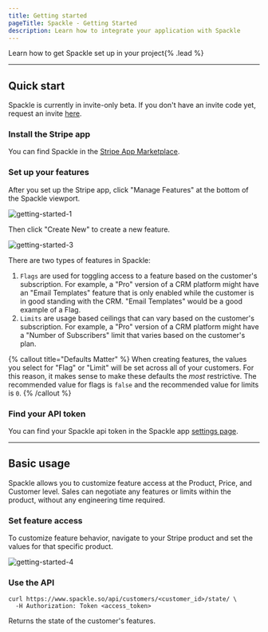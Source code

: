 ```yaml
---
title: Getting started
pageTitle: Spackle - Getting Started
description: Learn how to integrate your application with Spackle
---
```


Learn how to get Spackle set up in your project{% .lead %}

---

## Quick start

Spackle is currently in invite-only beta. If you don't have an invite code yet, request an invite [here](/).

### Install the Stripe app

You can find Spackle in the [Stripe App Marketplace](https://marketplace.stripe.com/).


### Set up your features

After you set up the Stripe app, click "Manage Features" at the bottom of the Spackle viewport.

![getting-started-1](/getting-started-1.png)

Then click "Create New" to create a new feature.

![getting-started-3](/getting-started-3.png)

There are two types of features in Spackle:

1. `Flags` are used for toggling access to a feature based on the customer's subscription. For example, a "Pro" version of a CRM platform might have an "Email Templates" feature that is only enabled while the customer is in good standing with the CRM. "Email Templates" would be a good example of a Flag.
2. `Limits` are usage based ceilings that can vary based on the customer's subscription. For example, a "Pro" version of a CRM platform might have a "Number of Subscribers" limit that varies based on the customer's plan.

{% callout title="Defaults Matter" %}
When creating features, the values you select for "Flag" or "Limit" will be set across all of your customers. For this reason, it makes sense to make these defaults the *most* restrictive. The recommended value for flags is `false` and the recommended value for limits is `0`.
{% /callout %}


### Find your API token

You can find your Spackle api token in the Spackle app [settings page](https://dashboard.stripe.com/settings/apps/so.spackle.stripe).

---

## Basic usage

Spackle allows you to customize feature access at the Product, Price, and Customer level. Sales can negotiate any features or limits within the product, without any engineering time required.

### Set feature access

To customize feature behavior, navigate to your Stripe product and set the values for that specific product.

![getting-started-4](/getting-started-4.png)

### Use the API

```
curl https://www.spackle.so/api/customers/<customer_id>/state/ \
  -H Authorization: Token <access_token>
```

Returns the state of the customer's features.